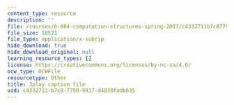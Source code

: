 ```yaml
---
content_type: resource
description: ''
file: /courses/6-004-computation-structures-spring-2017/c4332711b7c877989917d4838fadb635_Z8jR--1_2e4.srt
file_size: 10521
file_type: application/x-subrip
hide_download: true
hide_download_original: null
learning_resource_types: []
license: https://creativecommons.org/licenses/by-nc-sa/4.0/
ocw_type: OCWFile
resourcetype: Other
title: 3play caption file
uid: c4332711-b7c8-7798-9917-d4838fadb635
---
```


